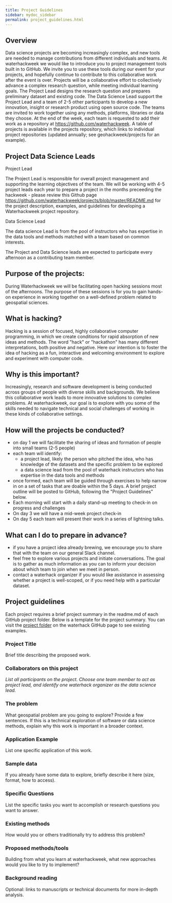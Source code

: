 ```yaml
---
title: Project Guidelines
sidebar: mydoc_sidebar
permalink: project_guidelines.html
---
```


## Overview

Data science projects are becoming increasingly complex, and new tools are needed to manage contributions from different individuals and teams. At waterhackweek we would like to introduce you to project management tools built in to GitHub. We invite you to use these tools during our event for your projects, and hopefully continue to contribute to this collaborative work after the event is over.  Projects will be a collaborative effort to collectively advance a complex research question, while meeting individual learning goals.  The Project Lead designs the research question and prepares preliminary dataset and existing code. The Data Science Lead support the Project Lead and a team of 2-5 other participants to develop a new innovation, insight or research product using open source code. The teams are invited to work together using any methods, platforms, libraries or data they choose. At the end of the week, each team is requested to add their work as a repository at https://github.com/waterhackweek.   A table of projects is available in the projects repository, which links to individual project repositories (updated annually; see geohackweek/projects for an example). 

## Project Data Science Leads

Project Lead

The Project Lead is responsible for overall project management and supporting the learning objectives of the team.  We will be working with 4-5 project leads each year to prepare a project in the months preceeding the hackweek - please review this Github page https://github.com/waterhackweek/projects/blob/master/README.md for the project description, examples, and guidelines for developing a Waterhackweek project repository. 

Data Science Lead

The data science Lead is from the pool of instructors who has expertise in the data tools and methods matched with a team based on common interests. 

The Project and Data Science leads are expected to participate every afternoon as a contributing team member. 


## Purpose of the projects:

During Waterhackweek we will be facilitating open hacking sessions most of the afternoons. The purpose of these sessions is for you to gain hands-on experience in working together on a well-defined problem related to geospatial sciences.

## What is hacking?

Hacking is a session of focused, highly collaborative computer programming, in which we create conditions for rapid absorption of new ideas and methods. The word "hack" or "hackathon" has many different interpretations, both positive and negative. Here our intention is to foster the idea of hacking as a fun, interactive and welcoming environment to explore and experiment with computer code.  

## Why is this important?

Increasingly, research and software development is being conducted across groups of people with diverse skills and backgrounds. We believe this collaborative work leads to more innovative solutions to complex problems. At waterhackweek, our goal is to explore with you some of the skills needed to navigate technical and social challenges of working in these kinds of collaborative settings.

## How will the projects be conducted?

* on day 1 we will facilitate the sharing of ideas and formation of people into small teams (2-5 people)
* each team will identify:
  * a project lead, likely the person who pitched the idea, who has knowledge of the datasets and the specific problem to be explored
  * a data science lead from the pool of waterhack instructors who has expertise in the data tools and methods
* once formed, each team will be guided through exercises to help narrow in on a set of tasks that are doable within the 5 days. A brief project outline will be posted to GitHub, following the "Project Guidelines" below.
* Each morning will start with a daily stand-up meeting to check-in on progress and challenges
* On day 3 we will have a mid-week project check-in
* On day 5 each team will present their work in a series of lightning talks.

## What can I do to prepare in advance?

* if you have a project idea already brewing, we encourage you to share that with the team on our general Slack channel. 
* feel free to explore various projects and initiate conversations. The goal is to gather as much information as you can to inform your decision about which team to join when we meet in person.
* contact a waterhack organizer if you would like assistance in assessing whether a project is well-scoped, or if you need help with a particular dataset.

## Project guidelines

Each project requires a brief project summary in the readme.md of each GitHub project folder. Below is a template for the project summary. You can visit the [project folder](https://github.com/waterhackweek/projects) on the waterhack GitHub page to see existing examples.

### Project Title

Brief title describing the proposed work.

### Collaborators on this project

_List all participants on the project. Choose one team member to act as project lead, and identify one waterhack organizer as the data science lead._

### The problem

What geospatial problem are you going to explore? Provide a few sentences. If this is a technical exploration of software or data science methods, explain why this work is important in a broader context.

### Application Example

List one specific application of this work.

### Sample data

If you already have some data to explore, briefly describe it here (size, format, how to access).

### Specific Questions

List the specific tasks you want to accomplish or research questions you want to answer.

### Existing methods

How would you or others traditionally try to address this problem?

### Proposed methods/tools

Building from what you learn at waterhackweek, what new approaches would you like to try to implement?

### Background reading

Optional: links to manuscripts or technical documents for more in-depth analysis.